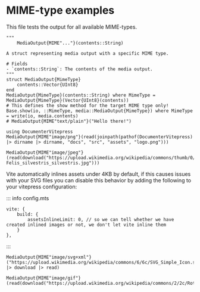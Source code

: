 # MIME-type examples

This file tests the output for all available MIME-types.

```@example mime-examples
"""
    MediaOutput{MIME"..."}(contents::String)

A struct representing media output with a specific MIME type.

# Fields
- `contents::String`: The contents of the media output.
"""
struct MediaOutput{MimeType}
    contents::Vector{UInt8}
end
MediaOutput{MimeType}(contents::String) where MimeType = MediaOutput{MimeType}(Vector{UInt8}(contents))
# This defines the show method for the target MIME type only!
Base.show(io, ::MimeType, media::MediaOutput{MimeType}) where MimeType = write(io, media.contents)
# MediaOutput{MIME"text/plain"}("Hello there!")
```

```@example mime-examples
using DocumenterVitepress
MediaOutput{MIME"image/png"}(read(joinpath(pathof(DocumenterVitepress) |> dirname |> dirname, "docs", "src", "assets", "logo.png")))
```

```@example mime-examples
MediaOutput{MIME"image/jpeg"}(read(download("https://upload.wikimedia.org/wikipedia/commons/thumb/0/0e/Felis_silvestris_silvestris.jpg/519px-Felis_silvestris_silvestris.jpg")))
```

Vite automatically inlines assets under 4KB by default, if this causes issues with your SVG files you can disable this behavior by adding the following to your vitepress configuration:

::: info config.mts

    vite: {
        build: {
            assetsInlineLimit: 0, // so we can tell whether we have created inlined images or not, we don't let vite inline them
        }
    },

:::

```@example mime-examples
MediaOutput{MIME"image/svg+xml"}("https://upload.wikimedia.org/wikipedia/commons/6/6c/SVG_Simple_Icon.svg" |> download |> read)
```

```@example mime-examples
MediaOutput{MIME"image/gif"}(read(download("https://upload.wikimedia.org/wikipedia/commons/2/2c/Rotating_earth_%28large%29.gif")))
```
